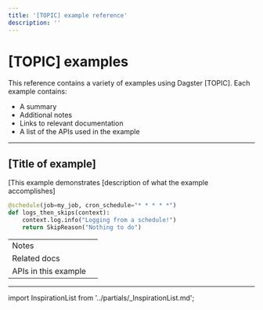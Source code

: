 ```yaml
---
title: '[TOPIC] example reference'
description: ''
---
```


# [TOPIC] examples

This reference contains a variety of examples using Dagster [TOPIC]. Each example contains:

- A summary
- Additional notes
- Links to relevant documentation
- A list of the APIs used in the example

---

## [Title of example]

[This example demonstrates [description of what the example accomplishes]

```python title="my_schedule.py"
@schedule(job=my_job, cron_schedule="* * * * *")
def logs_then_skips(context):
    context.log.info("Logging from a schedule!")
    return SkipReason("Nothing to do")
```

|                      |     |
| -------------------- | --- |
| Notes                |     |
| Related docs         |     |
| APIs in this example |     |

---

import InspirationList from '../partials/\_InspirationList.md';

<InspirationList />
